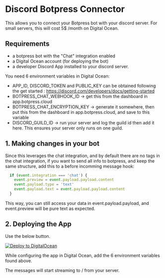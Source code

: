 # Discord Botpress Connector

This allows you to connect your Botpress bot with your discord server. For small servers, this will cost 5$ /month on Digital Ocean.

## Requirements
- a botpress bot with the "Chat" integration enabled
- a Digital Ocean account (for deploying the bot)
- a developer Discord App installed to your discord server.

You need 6 environment variables in Digital Ocean: 
- APP_ID, DISCORD_TOKEN and PUBLIC_KEY can be obtained following the get started : https://discord.com/developers/docs/getting-started
- BOTPRESS_CHAT_WEBHOOK_ID -> get this from the dashboard in app.botpress.cloud
- BOTPRESS_CHAT_ENCRYPTION_KEY -> generate it somewhere, then put this from the dashboard in app.botpress.cloud, and save to this variable
- DISCORD_GUILD_ID -> run your server and log the guild id then add it here. This ensures your server only runs on one guild.

## 1. Making changes in your bot

Since this leverages the chat integration, and by default there are no tags in the chat integration, if you want to send all info to botpress, and keep the same structure, add this to a before incomming message hook:

```javascript
  if (event.integration === 'chat') {
    event.preview = event.payload.payload.content
    event.payload.type = 'text'
    event.payload.text = event.payload.payload.content
  }
```

This way, you can still access your data in event.payload.payload, and event.preview will be pure text as expected.


## 2. Deploying the App

Use the below button.

[![Deploy to DigitalOcean](https://www.deploytodo.com/do-btn-blue.svg)](https://cloud.digitalocean.com/apps/new?repo=https://github.com/ptrckbp/discord-botpress-chat-server/tree/main)

While configuring the app in Digital Ocean, add the 6 environment variables found above.

The messages will start streaming to / from your server.